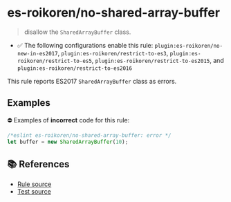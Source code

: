 # es-roikoren/no-shared-array-buffer
> disallow the `SharedArrayBuffer` class.

- ✅ The following configurations enable this rule: `plugin:es-roikoren/no-new-in-es2017`, `plugin:es-roikoren/restrict-to-es3`, `plugin:es-roikoren/restrict-to-es5`, `plugin:es-roikoren/restrict-to-es2015`, and `plugin:es-roikoren/restrict-to-es2016`

This rule reports ES2017 `SharedArrayBuffer` class as errors.

## Examples

⛔ Examples of **incorrect** code for this rule:

```js
/*eslint es-roikoren/no-shared-array-buffer: error */
let buffer = new SharedArrayBuffer(10);
```

## 📚 References

- [Rule source](https://github.com/roikoren755/eslint-plugin-es/blob/v0.0.7/src/rules/no-shared-array-buffer.ts)
- [Test source](https://github.com/roikoren755/eslint-plugin-es/blob/v0.0.7/tests/src/rules/no-shared-array-buffer.ts)
